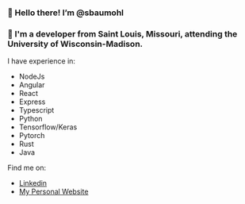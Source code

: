 ### 👋 Hello there! I’m @sbaumohl
### 🎯 I'm a developer from Saint Louis, Missouri, attending the University of Wisconsin-Madison.

I have experience in:
- NodeJs
- Angular
- React
- Express
- Typescript
- Python
- Tensorflow/Keras
- Pytorch
- Rust
- Java

Find me on:
- [Linkedin](https://www.linkedin.com/in/sam-baumohl09/)
- [My Personal Website](https://www.sambaumohl.com/)
